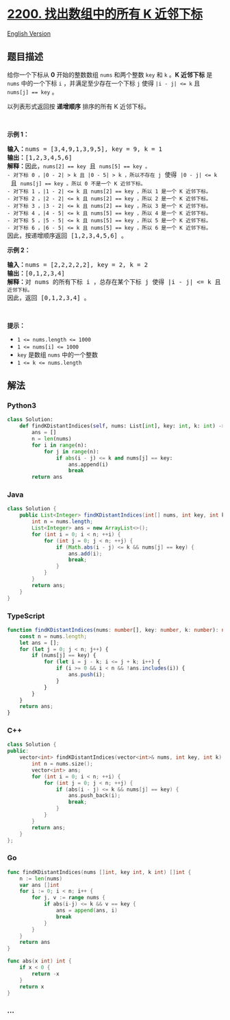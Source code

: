 # [2200. 找出数组中的所有 K 近邻下标](https://leetcode.cn/problems/find-all-k-distant-indices-in-an-array)

[English Version](/solution/2200-2299/2200.Find%20All%20K-Distant%20Indices%20in%20an%20Array/README_EN.md)

## 题目描述

<!-- 这里写题目描述 -->

<p>给你一个下标从 <strong>0</strong> 开始的整数数组 <code>nums</code> 和两个整数 <code>key</code> 和 <code>k</code> 。<strong>K 近邻下标</strong> 是 <code>nums</code> 中的一个下标 <code>i</code> ，并满足至少存在一个下标 <code>j</code> 使得 <code>|i - j| &lt;= k</code> 且 <code>nums[j] == key</code> 。</p>

<p>以列表形式返回按 <strong>递增顺序</strong> 排序的所有 K 近邻下标。</p>

<p>&nbsp;</p>

<p><strong>示例 1：</strong></p>

<pre>
<strong>输入：</strong>nums = [3,4,9,1,3,9,5], key = 9, k = 1
<strong>输出：</strong>[1,2,3,4,5,6]
<strong>解释：</strong>因此，<code>nums[2] == key</code> 且 <code>nums[5] == key 。
- 对下标 0 ，|0 - 2| &gt; k 且 |0 - 5| &gt; k ，所以不存在 j</code> 使得 <code>|0 - j| &lt;= k</code> 且 <code>nums[j] == key 。所以 0 不是一个 K 近邻下标。
- 对下标 1 ，|1 - 2| &lt;= k 且 nums[2] == key ，所以 1 是一个 K 近邻下标。
- 对下标 2 ，|2 - 2| &lt;= k 且 nums[2] == key ，所以 2 是一个 K 近邻下标。
- 对下标 3 ，|3 - 2| &lt;= k 且 nums[2] == key ，所以 3 是一个 K 近邻下标。
- 对下标 4 ，|4 - 5| &lt;= k 且 nums[5] == key ，所以 4 是一个 K 近邻下标。
- 对下标 5 ，|5 - 5| &lt;= k 且 nums[5] == key ，所以 5 是一个 K 近邻下标。
- 对下标 6 ，|6 - 5| &lt;= k 且 nums[5] == key ，所以 6 是一个 K 近邻下标。
</code>因此，按递增顺序返回 [1,2,3,4,5,6] 。 
</pre>

<p><strong>示例 2：</strong></p>

<pre>
<strong>输入：</strong>nums = [2,2,2,2,2], key = 2, k = 2
<strong>输出：</strong>[0,1,2,3,4]
<strong>解释：</strong>对 nums 的所有下标 i ，总存在某个下标 j 使得 |i - j| &lt;= k 且 nums[j] == key ，所以每个下标都是一个 <code>K 近邻下标。</code> 
因此，返回 [0,1,2,3,4] 。
</pre>

<p>&nbsp;</p>

<p><strong>提示：</strong></p>

<ul>
	<li><code>1 &lt;= nums.length &lt;= 1000</code></li>
	<li><code>1 &lt;= nums[i] &lt;= 1000</code></li>
	<li><code>key</code> 是数组 <code>nums</code> 中的一个整数</li>
	<li><code>1 &lt;= k &lt;= nums.length</code></li>
</ul>

## 解法

<!-- 这里可写通用的实现逻辑 -->

<!-- tabs:start -->

### **Python3**

<!-- 这里可写当前语言的特殊实现逻辑 -->

```python
class Solution:
    def findKDistantIndices(self, nums: List[int], key: int, k: int) -> List[int]:
        ans = []
        n = len(nums)
        for i in range(n):
            for j in range(n):
                if abs(i - j) <= k and nums[j] == key:
                    ans.append(i)
                    break
        return ans
```

### **Java**

<!-- 这里可写当前语言的特殊实现逻辑 -->

```java
class Solution {
    public List<Integer> findKDistantIndices(int[] nums, int key, int k) {
        int n = nums.length;
        List<Integer> ans = new ArrayList<>();
        for (int i = 0; i < n; ++i) {
            for (int j = 0; j < n; ++j) {
                if (Math.abs(i - j) <= k && nums[j] == key) {
                    ans.add(i);
                    break;
                }
            }
        }
        return ans;
    }
}
```

### **TypeScript**

```ts
function findKDistantIndices(nums: number[], key: number, k: number): number[] {
    const n = nums.length;
    let ans = [];
    for (let j = 0; j < n; j++) {
        if (nums[j] == key) {
            for (let i = j - k; i <= j + k; i++) {
                if (i >= 0 && i < n && !ans.includes(i)) {
                    ans.push(i);
                }
            }
        }
    }
    return ans;
}
```

### **C++**

```cpp
class Solution {
public:
    vector<int> findKDistantIndices(vector<int>& nums, int key, int k) {
        int n = nums.size();
        vector<int> ans;
        for (int i = 0; i < n; ++i) {
            for (int j = 0; j < n; ++j) {
                if (abs(i - j) <= k && nums[j] == key) {
                    ans.push_back(i);
                    break;
                }
            }
        }
        return ans;
    }
};
```

### **Go**

```go
func findKDistantIndices(nums []int, key int, k int) []int {
	n := len(nums)
	var ans []int
	for i := 0; i < n; i++ {
		for j, v := range nums {
			if abs(i-j) <= k && v == key {
				ans = append(ans, i)
				break
			}
		}
	}
	return ans
}

func abs(x int) int {
	if x < 0 {
		return -x
	}
	return x
}
```

### **...**

```

```

<!-- tabs:end -->
